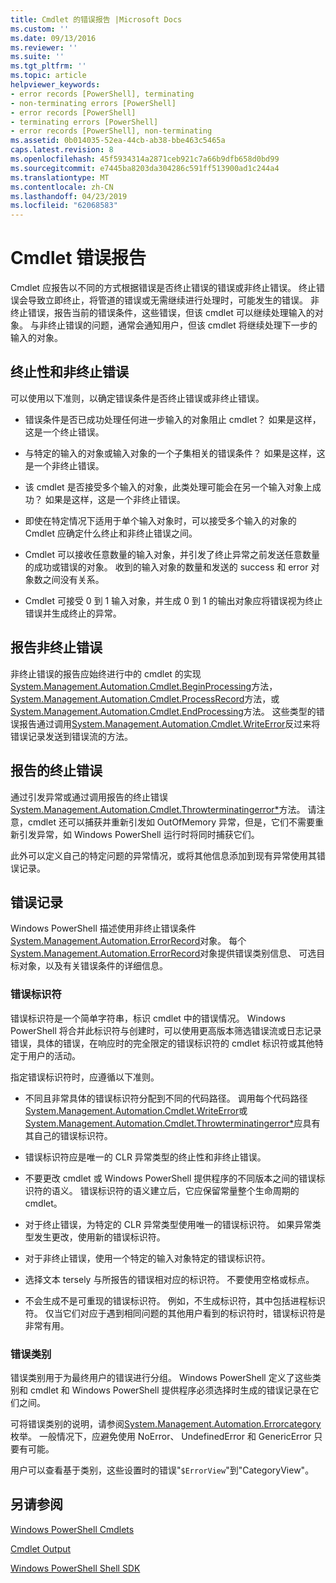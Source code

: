 ```yaml
---
title: Cmdlet 的错误报告 |Microsoft Docs
ms.custom: ''
ms.date: 09/13/2016
ms.reviewer: ''
ms.suite: ''
ms.tgt_pltfrm: ''
ms.topic: article
helpviewer_keywords:
- error records [PowerShell], terminating
- non-terminating errors [PowerShell]
- error records [PowerShell]
- terminating errors [PowerShell]
- error records [PowerShell], non-terminating
ms.assetid: 0b014035-52ea-44cb-ab38-bbe463c5465a
caps.latest.revision: 8
ms.openlocfilehash: 45f5934314a2871ceb921c7a66b9dfb658d0bd99
ms.sourcegitcommit: e7445ba8203da304286c591ff513900ad1c244a4
ms.translationtype: MT
ms.contentlocale: zh-CN
ms.lasthandoff: 04/23/2019
ms.locfileid: "62068583"
---
```

# <a name="cmdlet-error-reporting"></a>Cmdlet 错误报告

Cmdlet 应报告以不同的方式根据错误是否终止错误的错误或非终止错误。 终止错误会导致立即终止，将管道的错误或无需继续进行处理时，可能发生的错误。 非终止错误，报告当前的错误条件，这些错误，但该 cmdlet 可以继续处理输入的对象。 与非终止错误的问题，通常会通知用户，但该 cmdlet 将继续处理下一步的输入的对象。

## <a name="terminating-and-nonterminating-errors"></a>终止性和非终止错误

可以使用以下准则，以确定错误条件是否终止错误或非终止错误。

- 错误条件是否已成功处理任何进一步输入的对象阻止 cmdlet？ 如果是这样，这是一个终止错误。

- 与特定的输入的对象或输入对象的一个子集相关的错误条件？ 如果是这样，这是一个非终止错误。

- 该 cmdlet 是否接受多个输入的对象，此类处理可能会在另一个输入对象上成功？ 如果是这样，这是一个非终止错误。

- 即使在特定情况下适用于单个输入对象时，可以接受多个输入的对象的 Cmdlet 应确定什么终止和非终止错误之间。

- Cmdlet 可以接收任意数量的输入对象，并引发了终止异常之前发送任意数量的成功或错误的对象。 收到的输入对象的数量和发送的 success 和 error 对象数之间没有关系。

- Cmdlet 可接受 0 到 1 输入对象，并生成 0 到 1 的输出对象应将错误视为终止错误并生成终止的异常。

## <a name="reporting-nonterminating-errors"></a>报告非终止错误

非终止错误的报告应始终进行中的 cmdlet 的实现[System.Management.Automation.Cmdlet.BeginProcessing](/dotnet/api/System.Management.Automation.Cmdlet.BeginProcessing)方法， [System.Management.Automation.Cmdlet.ProcessRecord](/dotnet/api/System.Management.Automation.Cmdlet.ProcessRecord)方法，或[System.Management.Automation.Cmdlet.EndProcessing](/dotnet/api/System.Management.Automation.Cmdlet.EndProcessing)方法。 这些类型的错误报告通过调用[System.Management.Automation.Cmdlet.WriteError](/dotnet/api/System.Management.Automation.Cmdlet.WriteError)反过来将错误记录发送到错误流的方法。

## <a name="reporting-terminating-errors"></a>报告的终止错误

通过引发异常或通过调用报告的终止错误[System.Management.Automation.Cmdlet.Throwterminatingerror*](/dotnet/api/System.Management.Automation.Cmdlet.ThrowTerminatingError)方法。 请注意，cmdlet 还可以捕获并重新引发如 OutOfMemory 异常，但是，它们不需要重新引发异常，如 Windows PowerShell 运行时将同时捕获它们。

此外可以定义自己的特定问题的异常情况，或将其他信息添加到现有异常使用其错误记录。

## <a name="error-records"></a>错误记录

Windows PowerShell 描述使用非终止错误条件[System.Management.Automation.ErrorRecord](/dotnet/api/System.Management.Automation.ErrorRecord)对象。 每个[System.Management.Automation.ErrorRecord](/dotnet/api/System.Management.Automation.ErrorRecord)对象提供错误类别信息、 可选目标对象，以及有关错误条件的详细信息。

### <a name="error-identifiers"></a>错误标识符

错误标识符是一个简单字符串，标识 cmdlet 中的错误情况。 Windows PowerShell 将合并此标识符与创建时，可以使用更高版本筛选错误流或日志记录错误，具体的错误，在响应时的完全限定的错误标识符的 cmdlet 标识符或其他特定于用户的活动。

指定错误标识符时，应遵循以下准则。

- 不同且非常具体的错误标识符分配到不同的代码路径。 调用每个代码路径[System.Management.Automation.Cmdlet.WriteError](/dotnet/api/System.Management.Automation.Cmdlet.WriteError)或[System.Management.Automation.Cmdlet.Throwterminatingerror*](/dotnet/api/System.Management.Automation.Cmdlet.ThrowTerminatingError)应具有其自己的错误标识符。

- 错误标识符应是唯一的 CLR 异常类型的终止性和非终止错误。

- 不要更改 cmdlet 或 Windows PowerShell 提供程序的不同版本之间的错误标识符的语义。 错误标识符的语义建立后，它应保留常量整个生命周期的 cmdlet。

- 对于终止错误，为特定的 CLR 异常类型使用唯一的错误标识符。 如果异常类型发生更改，使用新的错误标识符。

- 对于非终止错误，使用一个特定的输入对象特定的错误标识符。

- 选择文本 tersely 与所报告的错误相对应的标识符。 不要使用空格或标点。

- 不会生成不是可重现的错误标识符。 例如，不生成标识符，其中包括进程标识符。 仅当它们对应于遇到相同问题的其他用户看到的标识符时，错误标识符是非常有用。

### <a name="error-categories"></a>错误类别

错误类别用于为最终用户的错误进行分组。 Windows PowerShell 定义了这些类别和 cmdlet 和 Windows PowerShell 提供程序必须选择时生成的错误记录在它们之间。

可将错误类别的说明，请参阅[System.Management.Automation.Errorcategory](/dotnet/api/System.Management.Automation.ErrorCategory)枚举。 一般情况下，应避免使用 NoError、 UndefinedError 和 GenericError 只要有可能。

用户可以查看基于类别，这些设置时的错误"`$ErrorView`"到"CategoryView"。

## <a name="see-also"></a>另请参阅

[Windows PowerShell Cmdlets](./cmdlet-overview.md)

[Cmdlet Output](./types-of-cmdlet-output.md)

[Windows PowerShell Shell SDK](../windows-powershell-reference.md)
